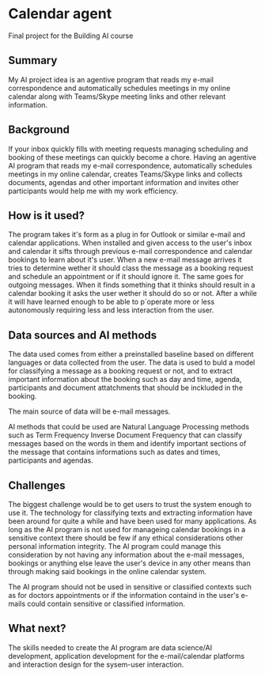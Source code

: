 <!-- This is the markdown template for the final project of the Building AI course, 
created by Reaktor Innovations and University of Helsinki. 
Copy the template, paste it to your GitHub README and edit! -->

# Calendar agent

Final project for the Building AI course

## Summary

My AI project idea is an agentive program that reads my e-mail correspondence and automatically schedules meetings in my online calendar along with Teams/Skype meeting links and other relevant information. 


## Background

If your inbox quickly fills with meeting requests managing scheduling and booking of these meetings can quickly become a chore. Having an agentive AI program that reads my e-mail correspondence, automatically schedules meetings in my online calendar, creates Teams/Skype links and collects documents, agendas and other important information and invites other participants would help me with my work efficiency.



## How is it used?

The program takes it's form as a plug in for Outlook or similar e-mail and calendar applications. When installed and given access to the user's inbox and calendar it sifts through previous e-mail correspondence and calendar bookings to learn about it's user. When a new e-mail message arrives it tries to determine wether it should class the message as a booking request and schedule an appointment or if it should ignore it. The same goes for outgoing messages. When it finds something that it thinks should result in a calendar booking it asks the user wether it should do so or not. After a while it will have learned enough to be able to p´operate more or less autonomously requiring less and less interaction from the user.



## Data sources and AI methods
The data used comes from either a preinstalled baseline based on different languages or data collected from the user. The data is used to buld a model for classifying a message as a booking request or not, and to extract important information about the booking such as day and time, agenda, participants and document attatchments that should be inckluded in the booking.

The main source of data will be e-mail messages.

AI methods that could be used are Natural Language Processing methods such as Term Frequency Inverse Document Frequency that can classify messages based on the words in them and identify important sections of the message that contains informations such as dates and times, participants and agendas.



## Challenges

The biggest challenge would be to get users to trust the system enough to use it. The technology for classifying texts and extracting information have been around for quite a while and have been used for many applications. As long as the AI program is not used for manageing calendar bookings in a sensitive context there should be few if any ethical considerations other personal information integrity. The AI program could manage this consideration by not having any information about the e-mail messages, bookings or anything else leave the user's device in any other means than through making said bookings in the online calendar system.

The AI program should not be used in sensitive or classified contexts such as for doctors appointments or if the information containd in the user's e-mails could contain sensitive or classified information.



## What next?

The skills needed to create the AI program are data science/AI development, application development for the e-mail/calendar platforms and interaction design for the sysem-user interaction.
